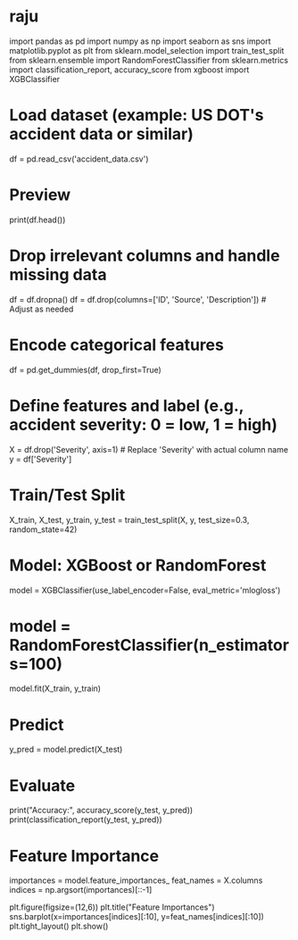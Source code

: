 # raju
import pandas as pd
import numpy as np
import seaborn as sns
import matplotlib.pyplot as plt
from sklearn.model_selection import train_test_split
from sklearn.ensemble import RandomForestClassifier
from sklearn.metrics import classification_report, accuracy_score
from xgboost import XGBClassifier

# Load dataset (example: US DOT's accident data or similar)
df = pd.read_csv('accident_data.csv')

# Preview
print(df.head())

# Drop irrelevant columns and handle missing data
df = df.dropna()
df = df.drop(columns=['ID', 'Source', 'Description'])  # Adjust as needed

# Encode categorical features
df = pd.get_dummies(df, drop_first=True)

# Define features and label (e.g., accident severity: 0 = low, 1 = high)
X = df.drop('Severity', axis=1)  # Replace 'Severity' with actual column name
y = df['Severity']

# Train/Test Split
X_train, X_test, y_train, y_test = train_test_split(X, y, test_size=0.3, random_state=42)

# Model: XGBoost or RandomForest
model = XGBClassifier(use_label_encoder=False, eval_metric='mlogloss')
# model = RandomForestClassifier(n_estimators=100)

model.fit(X_train, y_train)

# Predict
y_pred = model.predict(X_test)

# Evaluate
print("Accuracy:", accuracy_score(y_test, y_pred))
print(classification_report(y_test, y_pred))

# Feature Importance
importances = model.feature_importances_
feat_names = X.columns
indices = np.argsort(importances)[::-1]

plt.figure(figsize=(12,6))
plt.title("Feature Importances")
sns.barplot(x=importances[indices][:10], y=feat_names[indices][:10])
plt.tight_layout()
plt.show()
